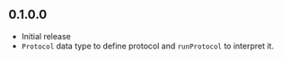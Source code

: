 ## 0.1.0.0

- Initial release
- `Protocol` data type to define protocol and `runProtocol` to interpret it.
